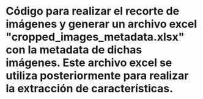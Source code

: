 # Código para realizar el recorte de imágenes y generar un archivo excel "cropped_images_metadata.xlsx" con la metadata de dichas imágenes. Este archivo excel se utiliza posteriormente para realizar la extracción de características.
